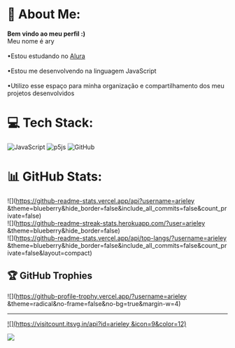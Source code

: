 # 💫 About Me:
**Bem vindo ao meu perfil :)**<br>    Meu nome é ary <br><br>•Estou estudando no [Alura](https://www.alura.com.br)<br><br>•Estou me desenvolvendo na linguagem JavaScript<br><br>•Utilizo esse espaço para minha organização e compartilhamento dos meu projetos desenvolvidos<br>


# 💻 Tech Stack:
![JavaScript](https://img.shields.io/badge/javascript-%23323330.svg?style=for-the-badge&logo=javascript&logoColor=%23F7DF1E) ![p5js](https://img.shields.io/badge/p5.js-ED225D?style=for-the-badge&logo=p5.js&logoColor=FFFFFF) ![GitHub](https://img.shields.io/badge/GitHub-%23121011.svg?style=for-the-badge&logo=github&logoColor=white)
# 📊 GitHub Stats:
![](https://github-readme-stats.vercel.app/api?username=arieley &theme=blueberry&hide_border=false&include_all_commits=false&count_private=false)<br/>
![](https://github-readme-streak-stats.herokuapp.com/?user=arieley &theme=blueberry&hide_border=false)<br/>
![](https://github-readme-stats.vercel.app/api/top-langs/?username=arieley &theme=blueberry&hide_border=false&include_all_commits=false&count_private=false&layout=compact)

## 🏆 GitHub Trophies
![](https://github-profile-trophy.vercel.app/?username=arieley &theme=radical&no-frame=false&no-bg=true&margin-w=4)

---
[![](https://visitcount.itsvg.in/api?id=arieley &icon=9&color=12)](https://visitcount.itsvg.in)

<!-- Proudly created with GPRM ( https://gprm.itsvg.in ) -->


![](https://tenor.com/pt-BR/view/sanrio-gif-5722731684639508241)


